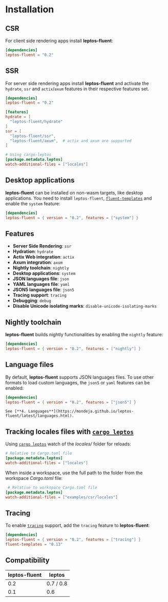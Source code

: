 <!-- markdownlint-disable MD033 -->

# Installation

<!-- toc -->

## CSR

For client side rendering apps install **leptos-fluent**:

```toml
[dependencies]
leptos-fluent = "0.2"
```

## SSR

For server side rendering apps install **leptos-fluent** and activate
the `hydrate`, `ssr` and `actix`/`axum` features in their respective
features set.

```toml
[dependencies]
leptos-fluent = "0.2"

[features]
hydrate = [
  "leptos-fluent/hydrate"
]
ssr = [
  "leptos-fluent/ssr",
  "leptos-fluent/axum",  # actix and axum are supported
]

# Using cargo-leptos
[package.metadata.leptos]
watch-additional-files = ["locales"]
```

## Desktop applications

**leptos-fluent** can be installed on non-wasm targets, like desktop
applications. You need to install `leptos-fluent`, [`fluent-templates`]
and enable the `system` feature:

```toml
[dependencies]
leptos-fluent = { version = "0.2", features = ["system"] }
```

## Features

- **Server Side Rendering**: `ssr`
- **Hydration**: `hydrate`
- **Actix Web integration**: `actix`
- **Axum integration**: `axum`
- **Nightly toolchain**: `nightly`
- **Desktop applications**: `system`
- **JSON languages file**: `json`
- **YAML languages file**: `yaml`
- **JSON5 languages file**: `json5`
- **Tracing support**: `tracing`
- **Debugging**: `debug`
- **Disable Unicode isolating marks**: `disable-unicode-isolating-marks`

## Nightly toolchain

**leptos-fluent** builds nightly functionalities by enabling the `nightly`
feature:

```toml
[dependencies]
leptos-fluent = { version = "0.2", features = ["nightly"] }
```

## Language files

By default, **leptos-fluent** supports JSON languages files. To use other
formats to load custom languages, the `json5` or `yaml` features can be
enabled:

<!-- markdownlint-disable MD013 -->

```toml
[dependencies]
leptos-fluent = { version = "0.2", features = ["json5"] }
```

<!-- markdownlint-enable MD013 -->

```admonish tip
See [**4. Languages**](https://mondeja.github.io/leptos-fluent/latest/languages.html).
```

## Tracking locales files with [`cargo leptos`]

Using [`cargo leptos`] watch of the _locales/_ folder for reloads:

```toml
# Relative to Cargo.toml file
[package.metadata.leptos]
watch-additional-files = ["locales"]
```

When inside a workspace, use the full path to the folder from the
workspace _Cargo.toml_ file:

```toml
 # Relative to workspace Cargo.toml file
[package.metadata.leptos]
watch-additional-files = ["examples/csr/locales"]
```

## Tracing

To enable [`tracing`] support, add the `tracing` feature to **leptos-fluent**:

```toml
[dependencies]
leptos-fluent = { version = "0.2", features = ["tracing"] }
fluent-templates = "0.13"
```

[`fluent-templates`]: https://github.com/XAMPPRocky/fluent-templates
[`cargo leptos`]: https://github.com/leptos-rs/cargo-leptos
[`tracing`]: https://docs.rs/tracing/latest/tracing

## Compatibility

| **leptos-fluent** | **leptos** |
| ----------------- | ---------- |
| 0.2               | 0.7 / 0.8  |
| 0.1               | 0.6        |
